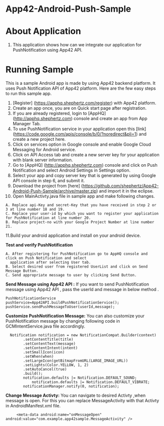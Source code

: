 App42-Android-Push-Sample
==========================


# About Application

1. This application shows how can we integrate our application for PushNotification using App42 API.

# Running Sample

This is a sample Android app is made by using App42 backend platform. It uses Push Notification API of App42 platform.
Here are the few easy steps to run this sample app.

1. [Register] (https://apphq.shephertz.com/register) with App42 platform.
2. Create an app once, you are on Quick start page after registration.
3. If you are already registered, login to [AppHQ] (http://apphq.shephertz.com) console and create an app from App Manager Tab.
4. To use PushNotification service in your application open this [link] (https://code.google.com/apis/console/b/0/?noredirect&pli=1) and create a new project here.
5. Click on services option in Google console and enable Google Cloud Messaging for Android service.
6. Click on API Access tab and create a new server key for your application with blank server information.
7. Go to [AppHQ] (http://apphq.shephertz.com) console and click on Push Notification and select Android Settings in Settings option.
8. Select your app and copy server key that is generated by using Google API console in step 6, and submit it.
9. Download the project from [here] (https://github.com/shephertz/App42-Android-Push-Sample/archive/master.zip) and import it in the eclipse.
10. Open MainActivty.java file in sample app and make following changes.

```
A. Replace api-Key and secret-Key that you have received in step 2 or 3 at line number 18 and 19.
C. Replace your user-id by which you want to register your application for PushNotification at line number 20.
B. Replace project-no with your Google Project Number at line number 21.
```
11.Build your android application and install on your android device.

__Test and verify PushNotification__
  
```
A. After registering for PushNotification go to AppHQ console and click on Push Notification and select 
  application after selecting User tab.
B. Select desired user from registered UserList and click on Send Message Button.
C. Send appropriate message to user by clicking Send Button.

```

__Send Message using App42 API :__ If you want to send PushNotification message using App42 API , pass the userId and 
message in below method .
  
```
PushNotificationService pushService=App42API.buildPushNotificationService();
pushService.sendPushMessageToUser(userId,message);

```


__Customize PushNotification Message:__ You can also customize your PushNotification message by changing following code in GCMIntentService.java file accordingly.
  
```
  Notification notification = new NotificationCompat.Builder(context)
        .setContentTitle(title)
        .setContentText(message)
        .setContentIntent(intent)
        .setSmallIcon(icon)
        .setWhen(when)
        .setLargeIcon(getBitmapFromURL(LARGE_IMAGE_URL))
        .setLights(Color.YELLOW, 1, 2)
        .setAutoCancel(true)
        .build();
        notification.defaults |= Notification.DEFAULT_SOUND;
		    notification.defaults |= Notification.DEFAULT_VIBRATE;
        notificationManager.notify(0, notification);

```

__Change Message Activty:__ You can navigate to desired Activty ,when message is open. For this you can replace MessageActivity with 
that Activty in AndroidManifest.xml file. 
  
```
     <meta-data android:name="onMessageOpen" android:value="com.example.app42sample.MessageActivity" />

```

